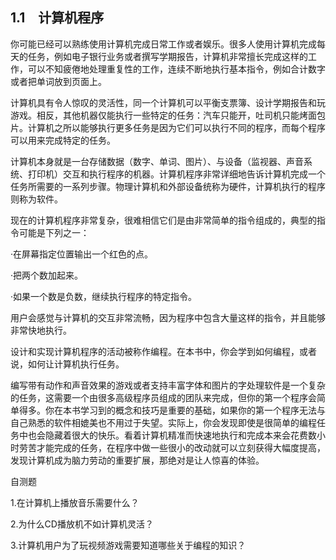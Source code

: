    

## 1.1　计算机程序

你可能已经可以熟练使用计算机完成日常工作或者娱乐。很多人使用计算机完成每天的任务，例如电子银行业务或者撰写学期报告，计算机非常擅长完成这样的工作，可以不知疲倦地处理重复性的工作，连续不断地执行基本指令，例如合计数字或者把单词放到页面上。

计算机具有令人惊叹的灵活性，同一个计算机可以平衡支票簿、设计学期报告和玩游戏。相反，其他机器仅能执行一些特定的任务：汽车只能开，吐司机只能烤面包片。计算机之所以能够执行更多任务是因为它们可以执行不同的程序，而每个程序可以用来完成特定的任务。

计算机本身就是一台存储数据（数字、单词、图片）、与设备（监视器、声音系统、打印机）交互和执行程序的机器。计算机程序非常详细地告诉计算机完成一个任务所需要的一系列步骤。物理计算机和外部设备统称为硬件，计算机执行的程序则称为软件。

现在的计算机程序非常复杂，很难相信它们是由非常简单的指令组成的，典型的指令可能是下列之一：

·在屏幕指定位置输出一个红色的点。

·把两个数加起来。

·如果一个数是负数，继续执行程序的特定指令。

用户会感觉与计算机的交互非常流畅，因为程序中包含大量这样的指令，并且能够非常快地执行。

设计和实现计算机程序的活动被称作编程。在本书中，你会学到如何编程，或者说，如何让计算机执行任务。

编写带有动作和声音效果的游戏或者支持丰富字体和图片的字处理软件是一个复杂的任务，这需要一个由很多高级程序员组成的团队来完成，但你的第一个程序会简单得多。你在本书学习到的概念和技巧是重要的基础，如果你的第一个程序无法与自己熟悉的软件相媲美也不用过于失望。实际上，你会发现即使是很简单的编程任务中也会隐藏着很大的快乐。看着计算机精准而快速地执行和完成本来会花费数小时劳苦才能完成的任务，在程序中做一些很小的改动就可以立刻获得大幅度提高，发现计算机成为脑力劳动的重要扩展，那绝对是让人惊喜的体验。

自测题

1.在计算机上播放音乐需要什么？

2.为什么CD播放机不如计算机灵活？

3.计算机用户为了玩视频游戏需要知道哪些关于编程的知识？